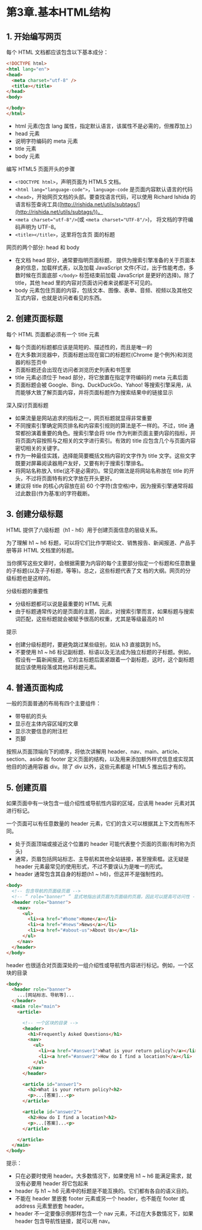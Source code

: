 # 第3章.基本HTML结构

## 1. 开始编写网页

每个 HTML 文档都应该包含以下基本成分：

```html
<!DOCTYPE html>
<html lang="en">
<head>
  <meta charset="utf-8" />
  <title></title>
</head>
<body>

</body>
</html>
```

* html 元素(包含 lang 属性，指定默认语言，该属性不是必需的，但推荐加上)
* head 元素
* 说明字符编码的 meta 元素
* title 元素
* body 元素

编写 HTML5 页面开头的步骤

* `<!DOCTYPE html>`，声明页面为 HTML5 文档。
* `<html lang="language-code">`，`language-code` 是页面内容默认语言的代码
* `<head>`，开始网页文档的头部。要查找语言代码，可以使用 Richard Ishida 的语言标签查询工具([http://rishida.net/utils/subtags/](http://rishida.net/utils/subtags/))。
* `<meta charset="utf-8"/>`(或 `<meta charset="UTF-8"/>`)， 将文档的字符编码声明为 UTF-8。
* `<title></title>`，这里将包含页 面的标题

网页的两个部分: head 和 body

* 在文档 head 部分，通常要指明页面标题， 提供为搜索引擎准备的关于页面本身的信息，加载样式表，以及加载 JavaScript 文件(不过，出于性能考虑，多数时候在页面底部 `</body>` 标签结束前加载 JavaScript 是更好的选择)。除了 title，其他 head 里的内容对页面访问者来说都是不可见的。
* body 元素包住页面的内容，包括文本、图像、表单、音频、视频以及其他交互式内容，也就是访问者看见的东西。

## 2. 创建页面标题

每个 HTML 页面都必须有一个 title 元素

* 每个页面的标题都应该是简短的、描述性的，而且是唯一的
* 在大多数浏览器中，页面标题出现在窗口的标题栏(Chrome 是个例外)和浏览器的标签页中
* 页面标题还会出现在访问者浏览历史列表和书签里
* title 元素必须位于 head 部分，将它放置在指定字符编码的 meta 元素后面
* 页面标题会被 Google、Bing、DuckDuckGo、Yahoo! 等搜索引擎采用，从而能够大致了解页面内容，并将页面标题作为搜索结果中的链接显示

深入探讨页面标题

* 如果流量是网站追求的指标之一，网页标题就显得非常重要
* 不同搜索引擎确定网页排名和内容索引规则的算法是不一样的。不过，title 通常都扮演着重要的角色。搜索引擎会将 title 作为判断页面主要内容的指标，并将页面内容按照与之相关的文字进行索引。有效的 title 应包含几个与页面内容密切相关的关键字。
* 作为一种最佳实践，选择能简要概括文档内容的文字作为 title 文字。这些文字既要对屏幕阅读器用户友好，又要有利于搜索引擎排名。
* 将网站名称放入 title(这不是必需的)。常见的做法是将网站名称放在 title 的开头，不过将页面特有的文字放在开头更好。
* 建议将 title 的核心内容放在前 60 个字符(含空格)中，因为搜索引擎通常将超过此数目(作为基准)的字符截断。

## 3. 创建分级标题

HTML 提供了六级标题（h1 - h6）用于创建页面信息的层级关系。

为了理解 h1 ~ h6 标题，可以将它们比作学期论文、销售报告、新闻报道、产品手册等非 HTML 文档里的标题。

当你撰写这些文章时，会根据需要为内容的每个主要部分指定一个标题和任意数量的子标题(以及子子标题，等等)。总之，这些标题代表了文 档的大纲。网页的分级标题也是这样的。

分级标题的重要性

* 分级标题都可以说是最重要的 HTML 元素
* 由于标题通常传达的是页面的主题，因此，对搜索引擎而言，如果标题与搜索词匹配，这些标题就会被赋予很高的权重，尤其是等级最高的 h1

提示

* 创建分级标题时，要避免跳过某些级别，如从 h3 直接跳到 h5。
* 不要使用 h1 ~ h6 标记副标题、标语以及无法成为独立标题的子标题。例如，假设有一篇新闻报道，它的主标题后面紧跟着一个副标题，这时，这个副标题就应该使用段落或其他非标题元素。

## 4. 普通页面构成

一般的页面普通的布局有四个主要组件：

* 带导航的页头
* 显示在主体内容区域的文章
* 显示次要信息的附注栏
* 页脚

按照从页面顶端向下的顺序，将依次讲解用 header、nav、main、article、section、aside 和 footer 定义页面的结构，以及用来添加额外样式信息或实现其他目的的通用容器 div。除了 div 以外，这些元素都是 HTML5 推出后才有的。

## 5. 创建页眉

如果页面中有一块包含一组介绍性或导航性内容的区域，应该用 header 元素对其进行标记。

一个页面可以有任意数量的 header 元素，它们的含义可以根据其上下文而有所不同。

* 处于页面顶端或接近这个位置的 header 可能代表整个页面的页眉(有时称为页头)
* 通常，页眉包括网站标志、主导航和其他全站链接，甚至搜索框。这无疑是 header 元素最常见的使用形式，不过不要误认为是唯一的形式。
* header 通常包含其自身的标题(h1 ~ h6)，但这并不是强制性的。

```html
<body>
  <!-- 包含导航的页面级页眉 -->
  <!-- “ role="banner" ” 显式地指出该页眉为页面级的页眉，因此可以提高可访问性 -->
  <header role="banner">
    <nav>
      <ul>
        <li><a href="#home">Home</a></li>
        <li><a href="#news">News</a></li>
        <li><a href="#about-us">About Us</a></li>
      </ul>
    </nav>
  </header>
</body>
```

header 也很适合对页面深处的一组介绍性或导航性内容进行标记。例如，一个区块的目录

```html
<body>
  <header role="banner">
    ...[网站标志、导航等]...
  </header>
  <main role="main">
    <article>

      <!-- 一个区块的目录 -->
      <header>
        <h1>Frequently Asked Questions</h1>
        <nav>
          <ul>
            <li><a href="#answer1">What is your return policy?</a></li>
            <li><a href="#answer2">How do I find a location?</a></li>
          </ul>
        </nav>
      </header>

      <article id="answer1">
        <h2>What is your return policy?<h2>
        <p>...[答案]...<p>
      </article>

      <article id="answer2">
        <h2>How do I find a location?<h2>
        <p>...[答案]...<p>
      </article>

    </article>
  </main>
</body>
```

提示：

* 只在必要时使用 header。大多数情况下，如果使用 h1 ~ h6 能满足需求，就没有必要用 header 将它包起来
* header 与 h1 ~ h6 元素中的标题是不能互换的。它们都有各自的语义目的。
* 不能在 header 里嵌套 footer 元素或另一个 header，也不能在 footer 或 address 元素里嵌套 header。
* header 不一定要像示例那样包含一个 nav 元素，不过在大多数情况下，如果 header 包含导航性链接，就可以用 nav。